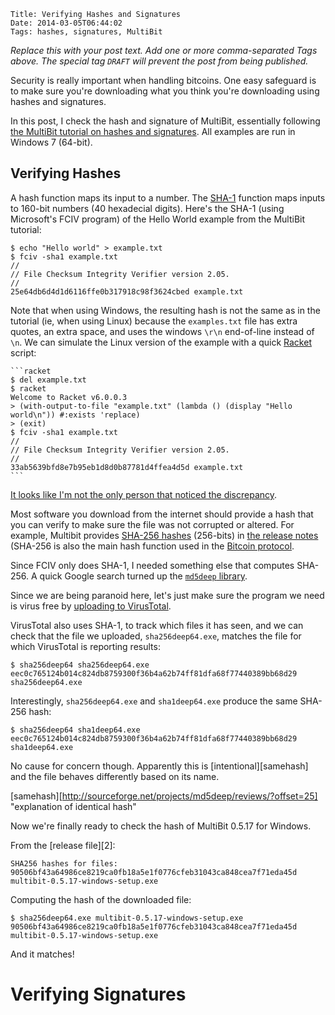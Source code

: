     Title: Verifying Hashes and Signatures
    Date: 2014-03-05T06:44:02
    Tags: hashes, signatures, MultiBit

_Replace this with your post text. Add one or more comma-separated
Tags above. The special tag `DRAFT` will prevent the post from being
published._

Security is really important when handling bitcoins. One easy
safeguard is to make sure you're downloading what you think you're
downloading using hashes and signatures.

In this post, I check the hash and signature of
MultiBit, essentially following
[the MultiBit tutorial on hashes and signatures][1]. All examples are
run in Windows 7 (64-bit).

[1]: https://multibit.org/blog/2013/07/24/how-to-check-signatures.html
"MultiBit tutorial on hashes and signatures"

<!-- more -->

## Verifying Hashes ##

A hash function maps its input to a number. The [SHA-1][sha1] function
maps inputs to 160-bit numbers (40 hexadecial digits). Here's the SHA-1
(using Microsoft's FCIV program) of the Hello World example from the
MultiBit tutorial:

[sha1]: http://en.wikipedia.org/wiki/SHA-1 "SHA-1 Wikipedia entry"

    $ echo "Hello world" > example.txt
    $ fciv -sha1 example.txt
    //
    // File Checksum Integrity Verifier version 2.05.
    //
    25e64db6d4d1d6116ffe0b317918c98f3624cbed example.txt

Note that when using Windows, the resulting hash is not the same as in
the tutorial (ie, when using Linux) because the `examples.txt` file
has extra quotes, an extra space, and uses the windows `\r\n`
end-of-line instead of `\n`. We can simulate the Linux version of the
example with a quick [Racket](http://racket-lang.org) script:

    ```racket
    $ del example.txt
    $ racket
    Welcome to Racket v6.0.0.3
    > (with-output-to-file "example.txt" (lambda () (display "Hello world\n")) #:exists 'replace)
    > (exit)
    $ fciv -sha1 example.txt
    //
    // File Checksum Integrity Verifier version 2.05.
    //
    33ab5639bfd8e7b95eb1d8d0b87781d4ffea4d5d example.txt
	```
	
[It looks like I'm not the only person that noticed the discrepancy][so].

[so]: http://bitcoin.stackexchange.com/questions/14041/multibit-error-or-at-least-confusion-in-how-to-check-digital-signatures-in
"Bitcoin StackExchange"

Most software you download from the internet should provide a hash
that you can verify to make sure the file was not corrupted or
altered. For example, Multibit provides [SHA-256 hashes][sha256] (256-bits)
in [the release notes][0517notes] (SHA-256 is also the main hash function used in the
[Bitcoin protocol][protocol].

[sha256]: http://en.wikipedia.org/wiki/SHA-2 "SHA-256 Wikipedia entry"
[0517notes]: https://multibit.org/releases/multibit-0.5.17/release.txt
"MultiBit 0.5.17 release notes"
[protocol]: https://en.bitcoin.it/wiki/Protocol_specification#Common_standards 
"Bitcoin protocol"

Since FCIV only does SHA-1, I needed something else that computes SHA-256. A quick Google search turned up the [`md5deep` library][md5deep].

[md5deep]: http://md5deep.sourceforge.net/

Since we are being paranoid here, let's just make sure the program we need is virus free by [uploading to VirusTotal][vt1].

[vt1]: https://www.virustotal.com/en/file/eec0c765124b014c824db8759300f36b4a62b74ff81dfa68f77440389bb68d29/analysis/
"sha256deep64.exe on virustotal"

VirusTotal also uses SHA-1, to track which files it has seen, and we
can check that the file we uploaded, `sha256deep64.exe`, matches the
file for which VirusTotal is reporting results:

    $ sha256deep64 sha256deep64.exe
    eec0c765124b014c824db8759300f36b4a62b74ff81dfa68f77440389bb68d29  sha256deep64.exe

Interestingly, `sha256deep64.exe` and `sha1deep64.exe` produce the same SHA-256 hash:

    $ sha256deep64 sha1deep64.exe
    eec0c765124b014c824db8759300f36b4a62b74ff81dfa68f77440389bb68d29  sha1deep64.exe

No cause for concern though. Apparently this is
[intentional][samehash] and the file behaves differently based on its
name.

[samehash][http://sourceforge.net/projects/md5deep/reviews/?offset=25] 
"explanation of identical hash"

Now we're finally ready to check the hash of MultiBit 0.5.17 for Windows.

From the [release file][2]:

    SHA256 hashes for files:
    90506bf43a64986ce8219ca0fb18a5e1f0776cfeb31043ca848cea7f71eda45d  multibit-0.5.17-windows-setup.exe

Computing the hash of the downloaded file:

    $ sha256deep64.exe multibit-0.5.17-windows-setup.exe
    90506bf43a64986ce8219ca0fb18a5e1f0776cfeb31043ca848cea7f71eda45d  multibit-0.5.17-windows-setup.exe

And it matches!

# Verifying Signatures #
